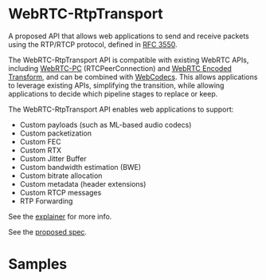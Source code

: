# WebRTC-RtpTransport

A proposed API that allows web applications to send and receive packets using the RTP/RTCP protocol, defined in [RFC 3550](https://datatracker.ietf.org/doc/html/rfc3550). 

The WebRTC-RtpTransport API is compatible with existing WebRTC APIs, including [WebRTC-PC](https://w3c.github.io/webrtc-pc/) (RTCPeerConnection)
and [WebRTC Encoded Transform](https://www.w3.org/TR/webrtc-encoded-transform/), and can be combined with
[WebCodecs](https://w3c.github.io/webcodecs/). This allows applications to leverage existing APIs, simplifying the transition, while
allowing applications to decide which pipeline stages to replace or keep.  

The WebRTC-RtpTransport API enables web applications to support: 
- Custom payloads (such as ML-based audio codecs)
- Custom packetization 
- Custom FEC
- Custom RTX
- Custom Jitter Buffer
- Custom bandwidth estimation (BWE)
- Custom bitrate allocation
- Custom metadata (header extensions)
- Custom RTCP messages
- RTP Forwarding

See the [explainer](https://github.com/aboba/rtptransport/blob/main/explainer.md) for more info.

See the [proposed spec]().

# Samples

   
